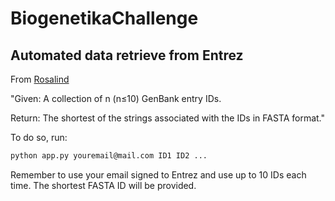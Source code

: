# BiogenetikaChallenge
## Automated data retrieve from Entrez

From [Rosalind](https://rosalind.info/problems/frmt/)

"Given: A collection of n (n≤10) GenBank entry IDs.

Return: The shortest of the strings associated with the IDs in FASTA format."

To do so, run:
```bash
python app.py youremail@mail.com ID1 ID2 ...
```
Remember to use your email signed to Entrez and use up to 10 IDs each time. The shortest FASTA ID will be provided.